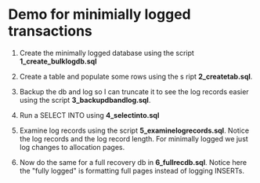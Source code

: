 # Demo for minimially logged transactions

1. Create the minimally logged database using the script **1_create_bulklogdb.sql**

2. Create a table and populate some rows using the s ript **2_createtab.sql**.

3. Backup the db and log so I can truncate it to see the log records easier using the script **3_backupdbandlog.sql**.

2. Run a SELECT INTO using **4_selectinto.sql**

3. Examine log records using the script **5_examinelogrecords.sql**. Notice the log records and the log record length. For minimally logged we just log changes to allocation pages.

1. Now do the same for a full recovery db in **6_fullrecdb.sql**. Notice here the "fully logged" is formatting full pages instead of logging INSERTs.